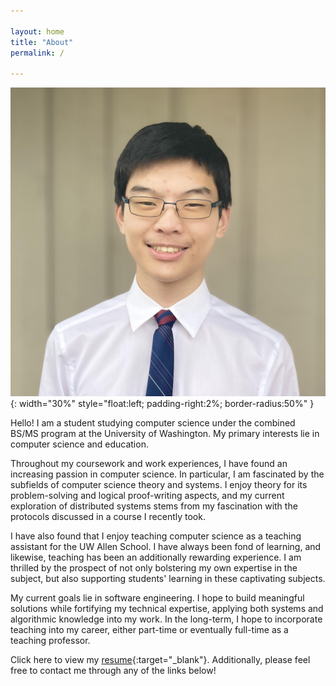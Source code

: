 ```yaml
---

layout: home
title: "About"
permalink: /

---
```


![profile picture](assets/profile.jpg){: width="30%" style="float:left; padding-right:2%; border-radius:50%" }

Hello! I am a student studying computer science under the combined BS/MS program at the University of Washington. My primary interests lie in computer science and education. 

Throughout my coursework and work experiences, I have found an increasing passion in computer science. In particular, I am fascinated by the subfields of computer science theory and systems. I enjoy theory for its problem-solving and logical proof-writing aspects, and my current exploration of distributed systems stems from my fascination with the protocols discussed in a course I recently took.

I have also found that I enjoy teaching computer science as a teaching assistant for the UW Allen School. I have always been fond of learning, and likewise, teaching has been an additionally rewarding experience. I am thrilled by the prospect of not only bolstering my own expertise in the subject, but also supporting students' learning in these captivating subjects.

My current goals lie in software engineering. I hope to build meaningful solutions while fortifying my technical expertise, applying both systems and algorithmic knowledge into my work. In the long-term, I hope to incorporate teaching into my career, either part-time or eventually full-time as a teaching professor.

Click here to view my [resume](/assets/resume.pdf){:target="_blank"}. Additionally, please feel free to contact me through any of the links below!
